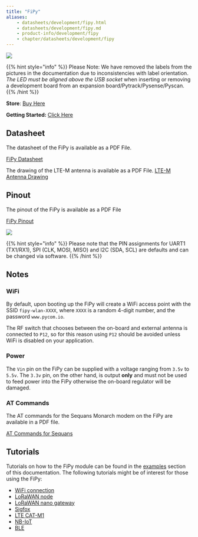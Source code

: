 ```yaml
---
title: "FiPy"
aliases:
    - datasheets/development/fipy.html
    - datasheets/development/fipy.md
    - product-info/development/fipy
    - chapter/datasheets/development/fipy
---
```


![](/gitbook/assets/fipy-1.png)


{{% hint style="info" %}}
 Please Note: We have removed the labels from the pictures in the documentation due to inconsistencies with label orientation.  *The LED must be aligned above the USB socket* when inserting or removing a development board from an expansion board/Pytrack/Pysense/Pyscan.
{{% /hint %}}


**Store**: [Buy Here](https://pycom.io/product/fipy/)

**Getting Started:** [Click Here](/gettingstarted/connection/fipy)


## Datasheet

The datasheet of the FiPy is available as a PDF File.

<a href="/gitbook/assets/specsheets/Pycom_002_Specsheets_FiPy_v2.pdf" target="_blank"> FiPy Datasheet </a>

The drawing of the LTE-M antenna is available as a PDF File.
<a href="/gitbook/assets/lte-m-antenna-drawing.pdf" target="_blank"> LTE-M Antenna Drawing </a>

## Pinout

The pinout of the FiPy is available as a PDF File

<a href="/gitbook/assets/fipy-pinout.pdf" target="_blank"> FiPy Pinout </a>

![](/gitbook/assets/fipy-pinout.png)

{{% hint style="info" %}}
Please note that the PIN assignments for UART1 \(TX1/RX1\), SPI \(CLK, MOSI, MISO\) and I2C \(SDA, SCL\) are defaults and can be changed via software.
{{% /hint %}}

## Notes

### WiFi

By default, upon booting up the FiPy will create a WiFi access point with the SSID `fipy-wlan-XXXX`, where `XXXX` is a random 4-digit number, and the password `www.pycom.io`.

The RF switch that chooses between the on-board and external antenna is connected to `P12`, so for this reason using `P12` should be avoided unless WiFi is disabled on your application.

### Power

The `Vin` pin on the FiPy can be supplied with a voltage ranging from `3.5v` to `5.5v`. The `3.3v` pin, on the other hand, is output **only** and must not be used to feed power into the FiPy otherwise the on-board regulator will be damaged.

### AT Commands

The AT commands for the Sequans Monarch modem on the FiPy are available in a PDF file.

<a href="/gitbook/assets/Monarch-LR5110-ATCmdRefMan-rev6_noConfidential.pdf" target="_blank"> AT Commands for Sequans </a>

## Tutorials

Tutorials on how to the FiPy module can be found in the [examples](/tutorials/introduction) section of this documentation. The following tutorials might be of interest for those using the FiPy:

* [WiFi connection](/tutorials/all/wlan)
* [LoRaWAN node](/tutorials/lora/lorawan-abp)
* [LoRaWAN nano gateway](/tutorials/lora/lorawan-nano-gateway)
* [Sigfox](/tutorials/sigfox)
* [LTE CAT-M1](/tutorials/lte/cat-m1)
* [NB-IoT](/tutorials/lte/nb-iot)
* [BLE](/tutorials/all/ble)
